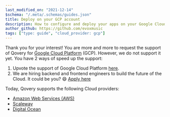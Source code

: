 ```yaml
---
last_modified_on: "2021-12-14"
$schema: "/.meta/.schemas/guides.json"
title: Deploy on your GCP account
description: How to configure and deploy your apps on your Google Cloud Platform (GCP) account with Qovery
author_github: https://github.com/evoxmusic
tags: ["type: guide", "cloud_provider: gcp"]
---
```


Thank you for your interest! You are more and more to request the support of Qovery for [Google Cloud Platform](https://cloud.google.com/) (GCP). However, we do not support it yet. You have 2 ways of speed up the support:

1. Upvote the support of Google Cloud Platform [here](https://roadmap.qovery.com/roadmap/support-google-cloud-platform-gcp).
2. We are hiring backend and frontend engineers to build the future of the Cloud. It could be you? 😄 [Apply here][urls.qovery_jobs]

Today, Qovery supports the following Cloud providers:
- [Amazon Web Services (AWS)][guides.advanced.guide-amazon-web-services]
- [Scaleway][guides.advanced.guide-scaleway]
- [Digital Ocean][guides.advanced.guide-digital-ocean]


[guides.advanced.guide-amazon-web-services]: /guides/advanced/guide-amazon-web-services/
[guides.advanced.guide-digital-ocean]: /guides/advanced/guide-digital-ocean/
[guides.advanced.guide-scaleway]: /guides/advanced/guide-scaleway/
[urls.qovery_jobs]: https://jobs.qovery.com
